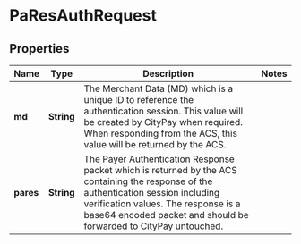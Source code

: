 

# PaResAuthRequest


## Properties

| Name | Type | Description | Notes |
|------------ | ------------- | ------------- | -------------|
|**md** | **String** | The Merchant Data (MD) which is a unique ID to reference the authentication session.  This value will be created by CityPay when required. When responding from the ACS, this value will be returned by the ACS.  |  |
|**pares** | **String** | The Payer Authentication Response packet which is returned by the ACS containing the  response of the authentication session including verification values. The response  is a base64 encoded packet and should be forwarded to CityPay untouched.  |  |



